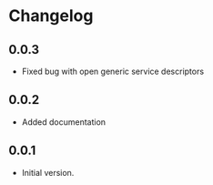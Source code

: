 # Changelog

## 0.0.3
* Fixed bug with open generic service descriptors

## 0.0.2
* Added documentation

## 0.0.1
* Initial version.